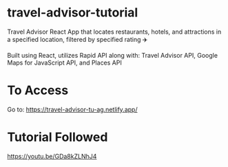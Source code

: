 # travel-advisor-tutorial
Travel Advisor React App that locates restaurants, hotels, and attractions in a specified location, filtered by specified rating ✈️

Built using React, utilizes Rapid API along with: Travel Advisor API, Google Maps for JavaScript API, and Places API

# To Access
 Go to: https://travel-advisor-tu-ag.netlify.app/
 
 # Tutorial Followed 
https://youtu.be/GDa8kZLNhJ4
 
 
